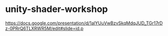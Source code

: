 # unity-shader-workshop
https://docs.google.com/presentation/d/1alYUuVwBzvSkqMdqJUD_TGr17rDz-0PRrQ6TLXRWR5M/edit#slide=id.p

